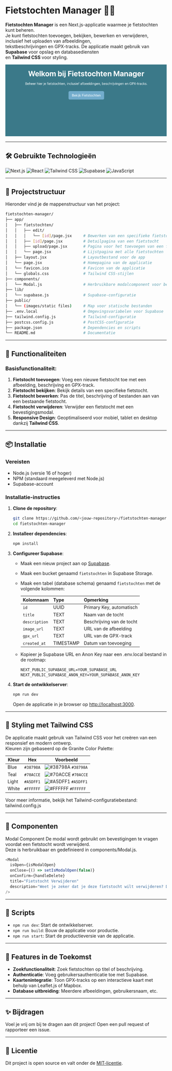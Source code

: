 # Fietstochten Manager 🚴‍♂️

**Fietstochten Manager** is een Next.js-applicatie waarmee je fietstochten kunt beheren.  
Je kunt fietstochten toevoegen, bekijken, bewerken en verwijderen, inclusief het uploaden van afbeeldingen,  
tekstbeschrijvingen en GPX-tracks. De applicatie maakt gebruik van **Supabase** voor opslag en databasediensten  
en **Tailwind CSS** voor styling.

<img src="https://github.com/docentDavid/fietstochten-manager/blob/main/readme-screenshot.png" alt="project-image" />

---

## 🛠️ Gebruikte Technologieën

![Next.js](https://img.shields.io/badge/Next.js-000000?style=for-the-badge&logo=next.js&logoColor=white)
![React](https://img.shields.io/badge/React-61DAFB?style=for-the-badge&logo=react&logoColor=white)
![Tailwind CSS](https://img.shields.io/badge/Tailwind%20CSS-06B6D4?style=for-the-badge&logo=tailwindcss&logoColor=white)
![Supabase](https://img.shields.io/badge/Supabase-3ECF8E?style=for-the-badge&logo=supabase&logoColor=white)
![JavaScript](https://img.shields.io/badge/JavaScript-F7DF1E?style=for-the-badge&logo=javascript&logoColor=black)

---

## 📂 Projectstructuur

Hieronder vind je de mappenstructuur van het project:

```bash
fietstochten-manager/
├── app/
│   ├── fietstochten/
│   │   ├── edit/
│   │   │   └── [id]/page.jsx     # Bewerken van een specifieke fietstocht
│   │   ├── [id]/page.jsx         # Detailpagina van een fietstocht
│   │   ├── upload/page.jsx       # Pagina voor het toevoegen van een fietstocht
│   │   └── page.jsx              # Lijstpagina met alle fietstochten
│   ├── layout.jsx                # Layoutbestand voor de app
│   └── page.jsx                  # Homepagina van de applicatie
│   └── favicon.ico               # Favicon van de applicatie
│   └── globals.css               # Tailwind CSS-stijlen
├── components/
│   └── Modal.js                  # Herbruikbare modalcomponent voor bevestigingen
├── lib/
│   └── supabase.js               # Supabase-configuratie
├── public/
│   └── (images/static files)     # Map voor statische bestanden
├── .env.local                    # Omgevingsvariabelen voor Supabase
├── tailwind.config.js            # Tailwind-configuratie
├── postcss.config.js             # PostCSS-configuratie
├── package.json                  # Dependencies en scripts
└── README.md                     # Documentatie
```

---

## 🚀 Functionaliteiten

### Basisfunctionaliteit:

1. **Fietstocht toevoegen**:     Voeg een nieuwe fietstocht toe met een afbeelding, beschrijving en GPX-track.
2. **Fietstocht bekijken**:      Bekijk details van een specifieke fietstocht.
3. **Fietstocht bewerken**:      Pas de titel, beschrijving of bestanden aan van een bestaande fietstocht.
4. **Fietstocht verwijderen**:   Verwijder een fietstocht met een bevestigingsmodal.
5. **Responsive Design**:        Geoptimaliseerd voor mobiel, tablet en desktop dankzij **Tailwind CSS**.

---

## 📦 Installatie

### Vereisten

- Node.js (versie 16 of hoger)
- NPM (standaard meegeleverd met Node.js)
- Supabase-account

### Installatie-instructies

1. **Clone de repository**:
   ```bash
   git clone https://github.com/<jouw-repository>/fietstochten-manager.git
   cd fietstochten-manager
   ```
2. **Installeer dependencies**:
   ```bash
   npm install
   ```
3. **Configureer Supabase**:

   - Maak een nieuw project aan op [Supabase](https://supabase.com/).
   - Maak een bucket genaamd `fietstochten` in Supabase Storage.
   - Maak een tabel (database schema) genaamd `fietstochten` met de volgende kolommen:

     | Kolomnaam     | Type      | Opmerking                 |
     | ------------- | --------- | ------------------------- |
     | `id`          | UUID      | Primary Key, automatisch  |
     | `title`       | TEXT      | Naam van de tocht         |
     | `description` | TEXT      | Beschrijving van de tocht |
     | `image_url`   | TEXT      | URL van de afbeelding     |
     | `gpx_url`     | TEXT      | URL van de GPX-track      |
     | `created_at`  | TIMESTAMP | Datum van toevoeging      |

   - Kopieer je Supabase URL en Anon Key naar een .env.local bestand in de rootmap:

     ```env
     NEXT_PUBLIC_SUPABASE_URL=YOUR_SUPABASE_URL
     NEXT_PUBLIC_SUPABASE_ANON_KEY=YOUR_SUPABASE_ANON_KEY
     ```

4. **Start de ontwikkelserver**:

   ```bash
   npm run dev
   ```

   Open de applicatie in je browser op [http://localhost:3000](http://localhost:3000).

---

## 🎨 Styling met Tailwind CSS

De applicatie maakt gebruik van Tailwind CSS voor het creëren van een responsief en modern ontwerp.  
Kleuren zijn gebaseerd op de Granite Color Palette:

| Kleur | Hex       | Voorbeeld                                                              |
| ----- | --------- | ---------------------------------------------------------------------- |
| Blue  | `#38798A` | ![#38798A](https://via.placeholder.com/15/38798A/38798A.png) `#38798A` |
| Teal  | `#70ACCE` | ![#70ACCE](https://via.placeholder.com/15/70ACCE/70ACCE.png) `#70ACCE` |
| Light | `#A5DFF1` | ![#A5DFF1](https://via.placeholder.com/15/A5DFF1/A5DFF1.png) `#A5DFF1` |
| White | `#FFFFFF` | ![#FFFFFF](https://via.placeholder.com/15/FFFFFF/FFFFFF.png) `#FFFFFF` |

Voor meer informatie, bekijk het Tailwind-configuratiebestand: tailwind.config.js

---

## 🧩 Componenten

Modal Component
De modal wordt gebruikt om bevestigingen te vragen voordat een fietstocht wordt verwijderd.  
Deze is herbruikbaar en gedefinieerd in components/Modal.js.

```javascript
<Modal
  isOpen={isModalOpen}
  onClose={() => setIsModalOpen(false)}
  onConfirm={handleDelete}
  title="Fietstocht Verwijderen"
  description="Weet je zeker dat je deze fietstocht wilt verwijderen? Dit kan niet ongedaan worden gemaakt."
/>
```

---

## 📜 Scripts

- `npm run dev`: Start de ontwikkelserver.
- `npm run build`: Bouw de applicatie voor productie.
- `npm run start`: Start de productieversie van de applicatie.

---

## 🔧 Features in de Toekomst

- **Zoekfunctionaliteit**: Zoek fietstochten op titel of beschrijving.
- **Authenticatie**: Voeg gebruikersauthenticatie toe met Supabase.
- **Kaartenintegratie**: Toon GPX-tracks op een interactieve kaart met behulp van Leaflet.js of Mapbox.
- **Database uitbreiding**: Meerdere afbeeldingen, gebruikersnaam, etc.

---

## ✨ Bijdragen

Voel je vrij om bij te dragen aan dit project! Open een pull request of rapporteer een issue.

---

## 📄 Licentie

Dit project is open source en valt onder de [MIT-licentie](LICENSE.md).
